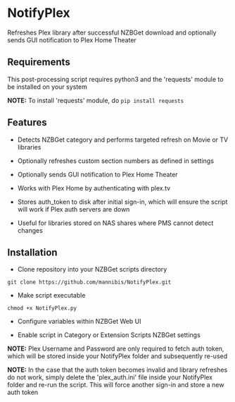 # NotifyPlex
Refreshes Plex library after successful NZBGet download and optionally sends GUI notification to Plex Home Theater

## Requirements

This post-processing script requires python3 and the 'requests' module to be installed on your system

**NOTE:** To install 'requests' module, do `pip install requests`

## Features

* Detects NZBGet category and performs targeted refresh on Movie or TV libraries

* Optionally refreshes custom section numbers as defined in settings

* Optionally sends GUI notification to Plex Home Theater

* Works with Plex Home by authenticating with plex.tv

* Stores auth_token to disk after initial sign-in, which will ensure the script will work if Plex auth servers are down

* Useful for libraries stored on NAS shares where PMS cannot detect changes

## Installation 

* Clone repository into your NZBGet scripts directory

`git clone https://github.com/mannibis/NotifyPlex.git`

* Make script executable

`chmod +x NotifyPlex.py`

* Configure variables within NZBGet Web UI

* Enable script in Category or Extension Scripts NZBGet settings

**NOTE:** Plex Username and Password are only required to fetch auth token, which will be stored inside your NotifyPlex folder and subsequently re-used

**NOTE:** In the case that the auth token becomes invalid and library refreshes do not work, simply delete the 'plex_auth.ini' file inside your NotifyPlex folder and re-run the script. This will force another sign-in and store a new auth token
